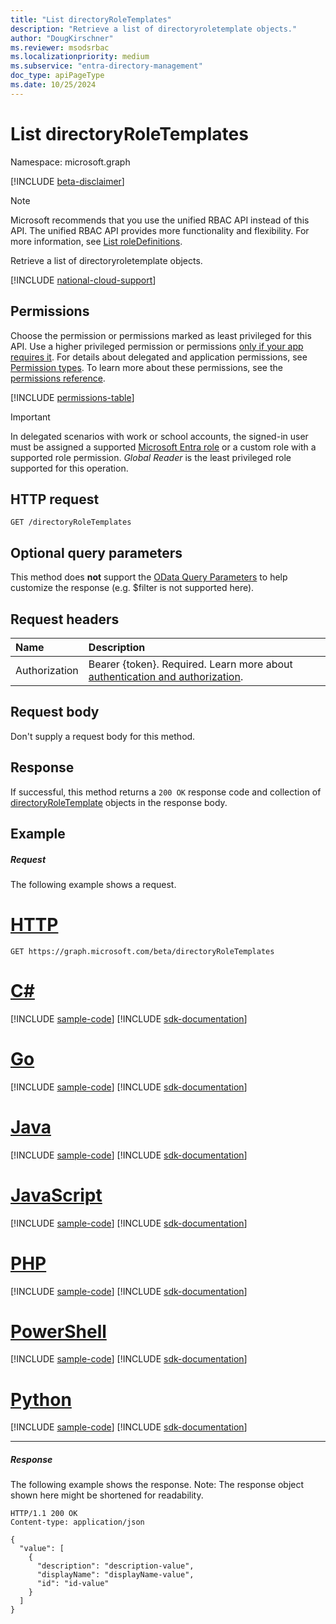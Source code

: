 ```yaml
---
title: "List directoryRoleTemplates"
description: "Retrieve a list of directoryroletemplate objects."
author: "DougKirschner"
ms.reviewer: msodsrbac
ms.localizationpriority: medium
ms.subservice: "entra-directory-management"
doc_type: apiPageType
ms.date: 10/25/2024
---
```


# List directoryRoleTemplates

Namespace: microsoft.graph

[!INCLUDE [beta-disclaimer](../../includes/beta-disclaimer.md)]

> [!NOTE]
> Microsoft recommends that you use the unified RBAC API instead of this API. The unified RBAC API provides more functionality and flexibility. For more information, see [List roleDefinitions](./rbacapplication-list-roledefinitions.md).

Retrieve a list of directoryroletemplate objects.

[!INCLUDE [national-cloud-support](../../includes/all-clouds.md)]

## Permissions
Choose the permission or permissions marked as least privileged for this API. Use a higher privileged permission or permissions [only if your app requires it](/graph/permissions-overview#best-practices-for-using-microsoft-graph-permissions). For details about delegated and application permissions, see [Permission types](/graph/permissions-overview#permission-types). To learn more about these permissions, see the [permissions reference](/graph/permissions-reference).

<!-- { "blockType": "permissions", "name": "directoryroletemplate_list" } -->
[!INCLUDE [permissions-table](../includes/permissions/directoryroletemplate-list-permissions.md)]

> [!IMPORTANT]
> In delegated scenarios with work or school accounts, the signed-in user must be assigned a supported [Microsoft Entra role](/entra/identity/role-based-access-control/permissions-reference?toc=%2Fgraph%2Ftoc.json) or a custom role with a supported role permission. *Global Reader* is the least privileged role supported for this operation.

## HTTP request
<!-- { "blockType": "ignored" } -->
```http
GET /directoryRoleTemplates
```
## Optional query parameters
This method does **not** support the [OData Query Parameters](/graph/query-parameters) to help customize the response (e.g. $filter is not supported here).

## Request headers
| Name       | Description|
|:-----------|:------|
|Authorization|Bearer {token}. Required. Learn more about [authentication and authorization](/graph/auth/auth-concepts).|

## Request body
Don't supply a request body for this method.

## Response

If successful, this method returns a `200 OK` response code and collection of [directoryRoleTemplate](../resources/directoryroletemplate.md) objects in the response body.
## Example
##### Request
The following example shows a request.

# [HTTP](#tab/http)
<!-- {
  "blockType": "request",
  "name": "get_directoryroletemplates"
}-->
```msgraph-interactive
GET https://graph.microsoft.com/beta/directoryRoleTemplates
```

# [C#](#tab/csharp)
[!INCLUDE [sample-code](../includes/snippets/csharp/get-directoryroletemplates-csharp-snippets.md)]
[!INCLUDE [sdk-documentation](../includes/snippets/snippets-sdk-documentation-link.md)]

# [Go](#tab/go)
[!INCLUDE [sample-code](../includes/snippets/go/get-directoryroletemplates-go-snippets.md)]
[!INCLUDE [sdk-documentation](../includes/snippets/snippets-sdk-documentation-link.md)]

# [Java](#tab/java)
[!INCLUDE [sample-code](../includes/snippets/java/get-directoryroletemplates-java-snippets.md)]
[!INCLUDE [sdk-documentation](../includes/snippets/snippets-sdk-documentation-link.md)]

# [JavaScript](#tab/javascript)
[!INCLUDE [sample-code](../includes/snippets/javascript/get-directoryroletemplates-javascript-snippets.md)]
[!INCLUDE [sdk-documentation](../includes/snippets/snippets-sdk-documentation-link.md)]

# [PHP](#tab/php)
[!INCLUDE [sample-code](../includes/snippets/php/get-directoryroletemplates-php-snippets.md)]
[!INCLUDE [sdk-documentation](../includes/snippets/snippets-sdk-documentation-link.md)]

# [PowerShell](#tab/powershell)
[!INCLUDE [sample-code](../includes/snippets/powershell/get-directoryroletemplates-powershell-snippets.md)]
[!INCLUDE [sdk-documentation](../includes/snippets/snippets-sdk-documentation-link.md)]

# [Python](#tab/python)
[!INCLUDE [sample-code](../includes/snippets/python/get-directoryroletemplates-python-snippets.md)]
[!INCLUDE [sdk-documentation](../includes/snippets/snippets-sdk-documentation-link.md)]

---

##### Response
The following example shows the response. Note: The response object shown here might be shortened for readability.
<!-- {
  "blockType": "response",
  "truncated": true,
  "@odata.type": "microsoft.graph.directoryRoleTemplate",
  "isCollection": true
} -->
```http
HTTP/1.1 200 OK
Content-type: application/json

{
  "value": [
    {
      "description": "description-value",
      "displayName": "displayName-value",
      "id": "id-value"
    }
  ]
}
```

<!-- uuid: 8fcb5dbc-d5aa-4681-8e31-b001d5168d79
2015-10-25 14:57:30 UTC -->
<!--
{
  "type": "#page.annotation",
  "description": "List directoryRoleTemplates",
  "keywords": "",
  "section": "documentation",
  "tocPath": "",
  "suppressions": [
  ]
}
-->
